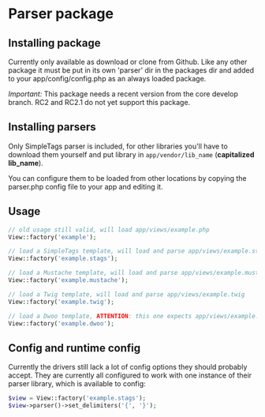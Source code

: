 # Parser package

## Installing package

Currently only available as download or clone from Github.
Like any other package it must be put in its own 'parser' dir in the packages dir and added to your app/config/config.php as an always loaded package.

*Important:*
This package needs a recent version from the core develop branch.
RC2 and RC2.1 do not yet support this package.

## Installing parsers

Only SimpleTags parser is included, for other libraries you'll have to download them yourself and put library in `app/vendor/lib_name` (**capitalized lib_name**).

You can configure them to be loaded from other locations by copying the parser.php config file to your app and editing it.

## Usage

```php
// old usage still valid, will load app/views/example.php
View::factory('example');

// load a SimpleTags template, will load and parse app/views/example.stags
View::factory('example.stags');

// load a Mustache template, will load and parse app/views/example.mustache
View::factory('example.mustache');

// load a Twig template, will load and parse app/views/example.twig
View::factory('example.twig');

// load a Dwoo template, ATTENTION: this one expects app/views/example.tpl
View::factory('example.dwoo');
```

## Config and runtime config

Currently the drivers still lack a lot of config options they should probably accept.
They are currently all configured to work with one instance of their parser library, which is available to config:

```php
$view = View::factory('example.stags');
$view->parser()->set_delimiters('{', '}');
```